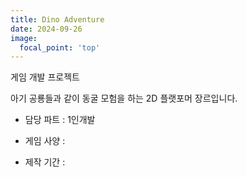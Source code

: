 ```yaml
---
title: Dino Adventure
date: 2024-09-26
image:
  focal_point: 'top'
---
```


게임 개발 프로젝트

<!--more-->

아기 공룡들과 같이 동굴 모험을 하는 2D 플랫포머 장르입니다.

- 담당 파트 : 1인개발

- 게임 사양 : 

- 제작 기간 :
